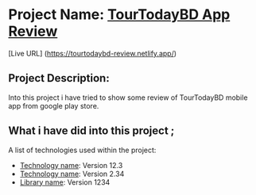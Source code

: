 # Project Name:  [TourTodayBD App Review](https://play.google.com/store/apps/details?id=com.tourtoday.bd)

[Live URL] (https://tourtodaybd-review.netlify.app/)

## Project Description:
Into this project i have tried to show some review of TourTodayBD mobile app from google play store. 

## What i have did into this project ;
A list of technologies used within the project:
* [Technology name](https://example.com): Version 12.3 
* [Technology name](https://example.com): Version 2.34
* [Library name](https://example.com): Version 1234